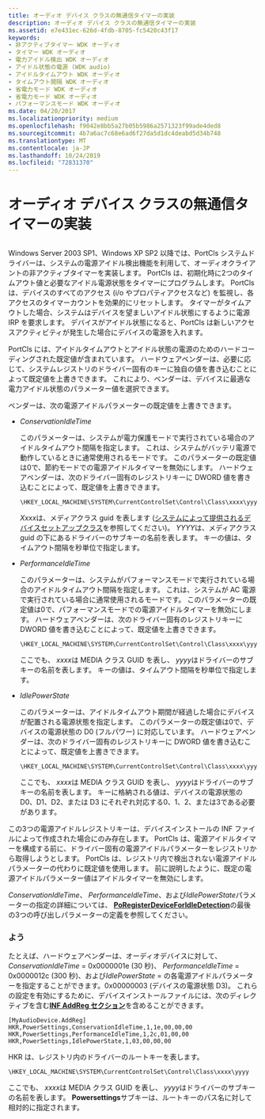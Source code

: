 ```yaml
---
title: オーディオ デバイス クラスの無通信タイマーの実装
description: オーディオ デバイス クラスの無通信タイマーの実装
ms.assetid: e7e431ec-626d-4fdb-8705-fc5420c43f17
keywords:
- 非アクティブタイマー WDK オーディオ
- タイマー WDK オーディオ
- 電力アイドル検出 WDK オーディオ
- アイドル状態の電源 (WDK audio)
- アイドルタイムアウト WDK オーディオ
- タイムアウト間隔 WDK オーディオ
- 省電力モード WDK オーディオ
- 省電力モード WDK オーディオ
- パフォーマンスモード WDK オーディオ
ms.date: 04/20/2017
ms.localizationpriority: medium
ms.openlocfilehash: f9042e8bb5a27b05b5986a2571323f99ade4ded8
ms.sourcegitcommit: 4b7a6ac7c68e6ad6f27da5d1dc4deabd5d34b748
ms.translationtype: MT
ms.contentlocale: ja-JP
ms.lasthandoff: 10/24/2019
ms.locfileid: "72831370"
---
```

# <a name="audio-device-class-inactivity-timer-implementation"></a>オーディオ デバイス クラスの無通信タイマーの実装


## <span id="audio_device_class_inactivity_timer_implementation"></span><span id="AUDIO_DEVICE_CLASS_INACTIVITY_TIMER_IMPLEMENTATION"></span>


Windows Server 2003 SP1、Windows XP SP2 以降では、PortCls システムドライバーは、システムの電源アイドル検出機能を利用して、オーディオクライアントの非アクティブタイマーを実装します。 PortCls は、初期化時に2つのタイムアウト値と必要なアイドル電源状態をタイマーにプログラムします。 PortCls は、デバイスのすべてのアクセス (i/o やプロパティアクセスなど) を監視し、各アクセスのタイマーカウントを効果的にリセットします。 タイマーがタイムアウトした場合、システムはデバイスを望ましいアイドル状態にするように電源 IRP を要求します。 デバイスがアイドル状態になると、PortCls は新しいアクセスアクティビティが発生した場合にデバイスの電源を入れます。

PortCls には、アイドルタイムアウトとアイドル状態の電源のためのハードコーディングされた既定値が含まれています。 ハードウェアベンダーは、必要に応じて、システムレジストリのドライバー固有のキーに独自の値を書き込むことによって既定値を上書きできます。 これにより、ベンダーは、デバイスに最適な電力アイドル状態のパラメーター値を選択できます。

ベンダーは、次の電源アイドルパラメーターの既定値を上書きできます。

-   *ConservationIdleTime*

    このパラメーターは、システムが電力保護モードで実行されている場合のアイドルタイムアウト間隔を指定します。 これは、システムがバッテリ電源で動作しているときに通常使用されるモードです。 このパラメーターの既定値は0で、節約モードでの電源アイドルタイマーを無効にします。 ハードウェアベンダーは、次のドライバー固有のレジストリキーに DWORD 値を書き込むことによって、既定値を上書きできます。

    ```inf
    \HKEY_LOCAL_MACHINE\SYSTEM\CurrentControlSet\Control\Class\xxxx\yyyy\PowerSettings\ConservationIdleTime
    ```

    *Xxxx*は、メディアクラス guid を表します ([システムによって提供されるデバイスセットアップクラス](https://docs.microsoft.com/previous-versions/ff553419(v=vs.85))を参照してください)。 *YYYY*は、メディアクラス guid の下にあるドライバーのサブキーの名前を表します。 キーの値は、タイムアウト間隔を秒単位で指定します。

-   *PerformanceIdleTime*

    このパラメーターは、システムがパフォーマンスモードで実行されている場合のアイドルタイムアウト間隔を指定します。 これは、システムが AC 電源で実行されている場合に通常使用されるモードです。 このパラメーターの既定値は0で、パフォーマンスモードでの電源アイドルタイマーを無効にします。 ハードウェアベンダーは、次のドライバー固有のレジストリキーに DWORD 値を書き込むことによって、既定値を上書きできます。

    ```inf
    \HKEY_LOCAL_MACHINE\SYSTEM\CurrentControlSet\Control\Class\xxxx\yyyy\PowerSettings\PerformanceIdleTime
    ```

    ここでも、 *xxxx*は MEDIA クラス GUID を表し、 *yyyy*はドライバーのサブキーの名前を表します。 キーの値は、タイムアウト間隔を秒単位で指定します。

-   *IdlePowerState*

    このパラメーターは、アイドルタイムアウト期間が経過した場合にデバイスが配置される電源状態を指定します。 このパラメーターの既定値は0で、デバイスの電源状態の D0 (フルパワー) に対応しています。 ハードウェアベンダーは、次のドライバー固有のレジストリキーに DWORD 値を書き込むことによって、既定値を上書きできます。

    ```inf
    \HKEY_LOCAL_MACHINE\SYSTEM\CurrentControlSet\Control\Class\xxxx\yyyy\PowerSettings\IdlePowerState
    ```

    ここでも、 *xxxx*は MEDIA クラス GUID を表し、 *yyyy*はドライバーのサブキーの名前を表します。 キーに格納される値は、デバイスの電源状態の D0、D1、D2、または D3 にそれぞれ対応する0、1、2、または3である必要があります。

この3つの電源アイドルレジストリキーは、デバイスインストールの INF ファイルによって作成された場合にのみ存在します。 PortCls は、電源アイドルタイマーを構成する前に、ドライバー固有の電源アイドルパラメーターをレジストリから取得しようとします。 PortCls は、レジストリ内で検出されない電源アイドルパラメーターの代わりに既定値を使用します。 前に説明したように、既定の電源アイドルパラメーター値はアイドルタイマーを無効にします。

*ConservationIdleTime*、 *PerformanceIdleTime*、および*IdlePowerState*パラメーターの指定の詳細については、 [**PoRegisterDeviceForIdleDetection**](https://docs.microsoft.com/windows-hardware/drivers/ddi/ntifs/nf-ntifs-poregisterdeviceforidledetection)の最後の3つの呼び出しパラメーターの定義を参照してください。

### <a name="span-idexamplespanspan-idexamplespan-example"></a><span id="example"></span><span id="EXAMPLE"></span>よう

たとえば、ハードウェアベンダーは、オーディオデバイスに対して、 *ConservationIdleTime* = 0x0000001e (30 秒)、 *PerformanceIdleTime* = 0x0000012c (300 秒)、および*IdlePowerState* = の各電源アイドルパラメーターを指定することができます。0x00000003 (デバイスの電源状態 D3)。 これらの設定を有効にするために、デバイスインストールファイルには、次のディレクティブを含む[**INF AddReg セクション**](https://docs.microsoft.com/windows-hardware/drivers/install/inf-addreg-directive)を含めることができます。

```inf
[MyAudioDevice.AddReg]
HKR,PowerSettings,ConservationIdleTime,1,1e,00,00,00
HKR,PowerSettings,PerformanceIdleTime,1,2c,01,00,00
HKR,PowerSettings,IdlePowerState,1,03,00,00,00
```

HKR は、レジストリ内のドライバーのルートキーを表します。

```inf
\HKEY_LOCAL_MACHINE\SYSTEM\CurrentControlSet\Control\Class\xxxx\yyyy
```

ここでも、 *xxxx*は MEDIA クラス GUID を表し、 *yyyy*はドライバーのサブキーの名前を表します。 **Powersettings**サブキーは、ルートキーのパス名に対して相対的に指定されます。

 

 




